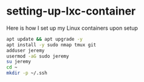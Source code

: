 # setting-up-lxc-container

Here is how I set up my Linux containers upon setup

```bash
apt update && apt upgrade -y
apt install -y sudo nmap tmux git
adduser jeremy
usermod -aG sudo jeremy
su jeremy
cd ~
mkdir -p ~/.ssh
```